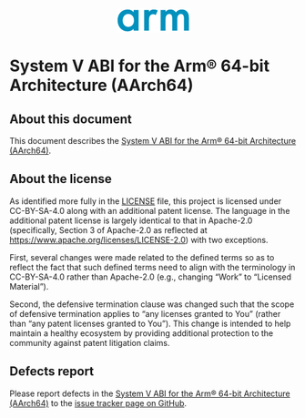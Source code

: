 <div align="center">
   <img src="Arm_logo_blue_150MN.png" />
</div>

# System V ABI for the Arm® 64-bit Architecture (AArch64)


## About this document

This document describes the [System V ABI for the Arm® 64-bit Architecture (AArch64)](sysvabi.rst).

## About the license

As identified more fully in the [LICENSE](LICENSE) file, this project
is licensed under CC-BY-SA-4.0 along with an additional patent
license.  The language in the additional patent license is largely
identical to that in Apache-2.0 (specifically, Section 3 of Apache-2.0
as reflected at https://www.apache.org/licenses/LICENSE-2.0) with two
exceptions.

First, several changes were made related to the defined terms so as to
reflect the fact that such defined terms need to align with the
terminology in CC-BY-SA-4.0 rather than Apache-2.0 (e.g., changing
“Work” to “Licensed Material”).

Second, the defensive termination clause was changed such that the
scope of defensive termination applies to “any licenses granted to
You” (rather than “any patent licenses granted to You”).  This change
is intended to help maintain a healthy ecosystem by providing
additional protection to the community against patent litigation
claims.

## Defects report

Please report defects in the [System V ABI for the Arm® 64-bit Architecture (AArch64)](sysvabi.rst) to the [issue tracker page on
GitHub](https://github.com/ARM-software/abi-aa/issues).
